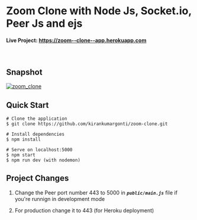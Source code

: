 # Zoom Clone with Node Js, Socket.io, Peer Js and ejs

#### **Live Project: https://zoom--clone--app.herokuapp.com**

<br />

## Snapshot

[![zoom_clone](https://res.cloudinary.com/kirankumargonti/image/upload/v1609224848/Kirankumargonti/projects/latest_Projects/Screenshot_255_kquyuy.png)](https://zoom--clone--app.herokuapp.com)

## Quick Start

    # Clone the application
    $ git clone https://github.com/kirankumargonti/zoom-clone.git

    # Install dependencies
    $ npm install

    # Serve on localhost:5000
    $ npm start
    $ npm run dev (with nodemon)

## Project Changes

1. Change the Peer port number 443 to 5000 in **_`public/main.js`_** file if you're runnign in development mode

2. For production change it to 443 (for Heroku deployment)
